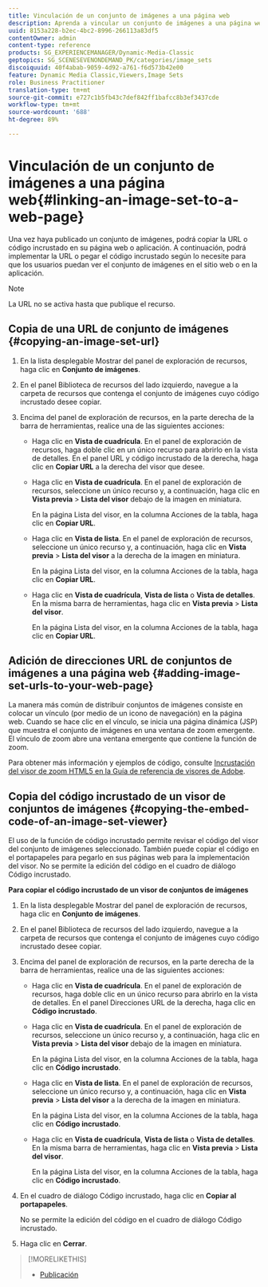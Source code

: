 ```yaml
---
title: Vinculación de un conjunto de imágenes a una página web
description: Aprenda a vincular un conjunto de imágenes a una página web.
uuid: 8153a228-b2ec-4bc2-8996-266113a83df5
contentOwner: admin
content-type: reference
products: SG_EXPERIENCEMANAGER/Dynamic-Media-Classic
geptopics: SG_SCENESEVENONDEMAND_PK/categories/image_sets
discoiquuid: 40f4abab-9059-4d92-a761-f6d573b42e00
feature: Dynamic Media Classic,Viewers,Image Sets
role: Business Practitioner
translation-type: tm+mt
source-git-commit: e727c1b5fb43c7def842ff1bafcc8b3ef3437cde
workflow-type: tm+mt
source-wordcount: '688'
ht-degree: 89%

---
```



# Vinculación de un conjunto de imágenes a una página web{#linking-an-image-set-to-a-web-page}

Una vez haya publicado un conjunto de imágenes, podrá copiar la URL o código incrustado en su página web o aplicación. A continuación, podrá implementar la URL o pegar el código incrustado según lo necesite para que los usuarios puedan ver el conjunto de imágenes en el sitio web o en la aplicación.

>[!NOTE]
>
>La URL no se activa hasta que publique el recurso.

## Copia de una URL de conjunto de imágenes {#copying-an-image-set-url}

1. En la lista desplegable Mostrar del panel de exploración de recursos, haga clic en **Conjunto de imágenes**.
1. En el panel Biblioteca de recursos del lado izquierdo, navegue a la carpeta de recursos que contenga el conjunto de imágenes cuyo código incrustado desee copiar.
1. Encima del panel de exploración de recursos, en la parte derecha de la barra de herramientas, realice una de las siguientes acciones:

   * Haga clic en **Vista de cuadrícula**. En el panel de exploración de recursos, haga doble clic en un único recurso para abrirlo en la vista de detalles. En el panel URL y código incrustado de la derecha, haga clic en **Copiar URL** a la derecha del visor que desee.
   * Haga clic en **Vista de cuadrícula**. En el panel de exploración de recursos, seleccione un único recurso y, a continuación, haga clic en **Vista previa** > **Lista del visor** debajo de la imagen en miniatura.

      En la página Lista del visor, en la columna Acciones de la tabla, haga clic en **Copiar URL**.

   * Haga clic en **Vista de lista**. En el panel de exploración de recursos, seleccione un único recurso y, a continuación, haga clic en **Vista previa** > **Lista del visor** a la derecha de la imagen en miniatura.

      En la página Lista del visor, en la columna Acciones de la tabla, haga clic en **Copiar URL**.

   * Haga clic en **Vista de cuadrícula**, **Vista de lista** o **Vista de detalles**. En la misma barra de herramientas, haga clic en **Vista previa** > **Lista del visor**.

      En la página Lista del visor, en la columna Acciones de la tabla, haga clic en **Copiar URL**.

## Adición de direcciones URL de conjuntos de imágenes a una página web  {#adding-image-set-urls-to-your-web-page}

La manera más común de distribuir conjuntos de imágenes consiste en colocar un vínculo (por medio de un icono de navegación) en la página web. Cuando se hace clic en el vínculo, se inicia una página dinámica (JSP) que muestra el conjunto de imágenes en una ventana de zoom emergente. El vínculo de zoom abre una ventana emergente que contiene la función de zoom.

Para obtener más información y ejemplos de código, consulte [Incrustación del visor de zoom HTML5 en la Guía de referencia de visores de Adobe](https://experienceleague.adobe.com/docs/dynamic-media-developer-resources/library/viewers-aem-assets-dmc/zoom/c-html5-20-zoom-viewer-about.html#section-e1c3106f5b3e445d9b95be337c2f94e2).

## Copia del código incrustado de un visor de conjuntos de imágenes {#copying-the-embed-code-of-an-image-set-viewer}

El uso de la función de código incrustado permite revisar el código del visor del conjunto de imágenes seleccionado. También puede copiar el código en el portapapeles para pegarlo en sus páginas web para la implementación del visor. No se permite la edición del código en el cuadro de diálogo Código incrustado.

**Para copiar el código incrustado de un visor de conjuntos de imágenes**

1. En la lista desplegable Mostrar del panel de exploración de recursos, haga clic en **Conjunto de imágenes**.
1. En el panel Biblioteca de recursos del lado izquierdo, navegue a la carpeta de recursos que contenga el conjunto de imágenes cuyo código incrustado desee copiar.
1. Encima del panel de exploración de recursos, en la parte derecha de la barra de herramientas, realice una de las siguientes acciones:

   * Haga clic en **Vista de cuadrícula**. En el panel de exploración de recursos, haga doble clic en un único recurso para abrirlo en la vista de detalles. En el panel Direcciones URL de la derecha, haga clic en **Código incrustado**.
   * Haga clic en **Vista de cuadrícula**. En el panel de exploración de recursos, seleccione un único recurso y, a continuación, haga clic en **Vista previa** > **Lista del visor** debajo de la imagen en miniatura.

      En la página Lista del visor, en la columna Acciones de la tabla, haga clic en **Código incrustado**.

   * Haga clic en **Vista de lista**. En el panel de exploración de recursos, seleccione un único recurso y, a continuación, haga clic en **Vista previa** > **Lista del visor** a la derecha de la imagen en miniatura.

      En la página Lista del visor, en la columna Acciones de la tabla, haga clic en **Código incrustado**.

   * Haga clic en **Vista de cuadrícula**, **Vista de lista** o **Vista de detalles**. En la misma barra de herramientas, haga clic en **Vista previa** > **Lista del visor**.

      En la página Lista del visor, en la columna Acciones de la tabla, haga clic en **Código incrustado**.

1. En el cuadro de diálogo Código incrustado, haga clic en **Copiar al portapapeles**.

   No se permite la edición del código en el cuadro de diálogo Código incrustado.

1. Haga clic en **Cerrar**.

>[!MORELIKETHIS]
>
>* [Publicación](publishing-files.md#publishing_files)


